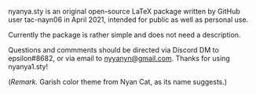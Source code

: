 nyanya.sty is an original open-source LaTeX package written by GitHub user tac-nayn06 in April 2021, intended for public as well as personal use.

Currently the package is rather simple and does not need a description.

Questions and commments should be directed via Discord DM to epsilon#8682, or via email to nyyanyn@gmail.com.
Thanks for using nyanya1.sty!

(_Remark._ Garish color theme from Nyan Cat, as its name suggests.)
